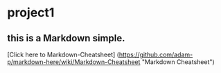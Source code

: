 # project1
## this is a Markdown simple.
[Click here to Markdown-Cheatsheet] (https://github.com/adam-p/markdown-here/wiki/Markdown-Cheatsheet "Markdown Cheatsheet")